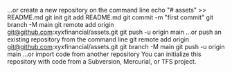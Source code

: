 …or create a new repository on the command line
echo "# assets" >> README.md
git init
git add README.md
git commit -m "first commit"
git branch -M main
git remote add origin git@github.com:xyxfinancial/assets.git
git push -u origin main
…or push an existing repository from the command line
git remote add origin git@github.com:xyxfinancial/assets.git
git branch -M main
git push -u origin main
…or import code from another repository
You can initialize this repository with code from a Subversion, Mercurial, or TFS project.


